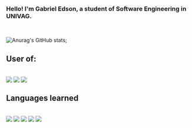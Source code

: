 ### Hello! I'm Gabriel Edson, a student of Software Engineering in UNIVAG.
<br/>

![Anurag's GitHub stats](https://github-readme-stats.vercel.app/api?username=gedsss&show_icons=true&theme=radical);

## User of:

<div style="display: inline_block"><br/>
    <img align="center" alt"html5" src="https://img.shields.io/badge/Linux-FCC624?style=for-the-badge&logo=linux&logoColor=black">
    <img align="center" alt"html5" src="https://img.shields.io/badge/Ubuntu-E95420?style=for-the-badge&logo=ubuntu&logoColor=white">
    <img align="center" alt"html5" src="https://img.shields.io/badge/Windows-0078D6?style=for-the-badge&logo=windows&logoColor=white">
</div>

## Languages learned

<div style="display: inline_block"><br/>
    <img align="center" alt"html5" src="https://img.shields.io/badge/HTML5-E34F26?style=for-the-badge&logo=html5&logoColor=white">
    <img align="center" alt"html5" src="https://img.shields.io/badge/CSS3-1572B6?style=for-the-badge&logo=css3&logoColor=white">
    <img align="center" alt"html5" src="https://img.shields.io/badge/JavaScript-F7DF1E?style=for-the-badge&logo=javascript&logoColor=black">
    <img align="center" alt"html5" src="https://img.shields.io/badge/TypeScript-007ACC?style=for-the-badge&logo=typescript&logoColor=white">
    <img align="center" alt"html5" src="https://img.shields.io/badge/tailwindcss-%2338B2AC.svg?style=for-the-badge&logo=tailwind-css&logoColor=white">
</div>

